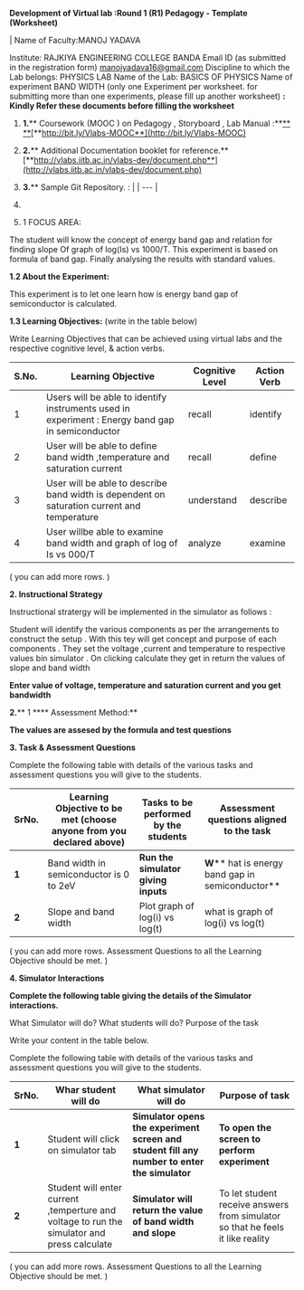 **Development of Virtual lab :Round 1 (R1) Pedagogy - Template (Worksheet)**

| Name of Faculty:MANOJ  YADAVA 

Institute:  RAJKIYA ENGINEERING COLLEGE BANDA 
Email ID (as submitted in the registration form) manojyadava16@gmail.com 
Discipline to which the Lab belongs: PHYSICS LAB 
Name of the Lab:  BASICS OF  PHYSICS 
Name of experiment  BAND WIDTH (only one Experiment per worksheet. for submitting more than one experiments, please fill up another worksheet) **:**  **Kindly Refer these documents before filling the worksheet**
1. **1.**** Coursework (MOOC ) on Pedagogy , Storyboard , Lab Manual :**[** **](http://bit.ly/Vlabs-MOOC)[**http://bit.ly/Vlabs-MOOC**](http://bit.ly/Vlabs-MOOC)
2. **2.**** Additional Documentation booklet for reference.**[**http://vlabs.iitb.ac.in/vlabs-dev/document.php**](http://vlabs.iitb.ac.in/vlabs-dev/document.php)
3. **3.**** Sample Git Repository. :
 |
| --- |

1.
  1. 1 FOCUS AREA:

The student will know the concept of energy band gap and relation for finding slope Of  graph of log(Is)  vs  1000/T. This experiment is based  on formula of band gap. Finally analysing the results with standard values.

**1.2 About the Experiment:**

This experiment is to let one learn how is energy band gap of semiconductor is calculated.

**1.3 Learning Objectives:** (write in the table below)

Write Learning Objectives that can be achieved using virtual labs and the respective cognitive level, &amp; action verbs.

| **S.No.** | **Learning Objective** | **Cognitive Level** | **Action Verb** |
| --- | --- | --- | --- |
| 1 | Users will be able to identify instruments used in experiment : Energy band gap in semiconductor | recall | identify |
| 2 | User will be able to define band width ,temperature and saturation current | recall | define |
| 3 | User will be able to describe band width is dependent on saturation current and temperature | understand | describe |
| 4 | User willbe able to examine band width and graph of log of Is vs 000/T | analyze | examine |

( you can add more rows. )

**2. Instructional Strategy**

Instructional stratergy will be implemented in the simulator as follows :

Student will identify the various components as per the arrangements to construct the setup . With this tey will get concept and purpose of each components . They set the voltage ,current and temperature to respective values bin simulator . On clicking calculate they get in return the values of slope and band width

**Enter value of voltage, temperature and saturation current and you get bandwidth**

**2.**** 1 **** Assessment Method:**

**The values are assesed by the formula and test  questions**

**3. Task &amp; Assessment Questions**

Complete the following table with details of the various tasks and assessment questions you will give to the students.

| **SrNo.** | **Learning Objective to be met** (choose anyone from you declared above) | **Tasks to be performed by the students** | **Assessment questions aligned to the task** |
| --- | --- | --- | --- |
| **1** | Band width in semiconductor is 0 to 2eV | **Run the simulator giving inputs** | **W**** hat is energy band gap in semiconductor** |
| **2** | Slope and band width | Plot graph of  log(i) vs log(t) | what  is graph of   log(i) vs log(t) |

( you can add more rows. Assessment Questions to all the Learning Objective should be met. )

**4. Simulator Interactions**

**Complete the following table giving the details of the Simulator interactions.**

What Simulator will do? What students will do? Purpose of the task

Write your content in the table below.

Complete the following table with details of the various tasks and assessment questions you will give to the students.

| **SrNo.** | Whar student will do | **What simulator will do** | **Purpose of task** |
| --- | --- | --- | --- |
| **1** | Student will click on simulator tab | **Simulator opens the experiment screen and student fill any number to enter the simulator** | **To open the screen to perform experiment** |
| **2** | Student will enter current ,temperture  and voltage to run the simulator and press calculate | **Simulator will return the value of      band width  and slope** | To let student receive answers from simulator so that he feels it like reality |

( you can add more rows. Assessment Questions to all the Learning Objective should be met. )
